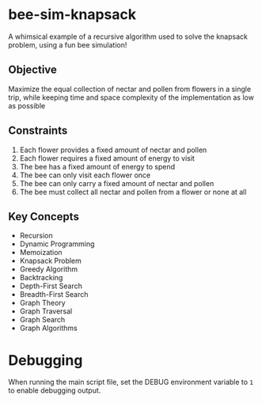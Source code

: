 # bee-sim-knapsack

A whimsical example of a recursive algorithm used to solve the knapsack problem, using a fun bee simulation!

## Objective
Maximize the equal collection of nectar and pollen from flowers in a single trip, while keeping time and space complexity of the implementation as low as possible

## Constraints
1. Each flower provides a fixed amount of nectar and pollen
2. Each flower requires a fixed amount of energy to visit
3. The bee has a fixed amount of energy to spend
4. The bee can only visit each flower once
5. The bee can only carry a fixed amount of nectar and pollen
6. The bee must collect all nectar and pollen from a flower or none at all

## Key Concepts
- Recursion
- Dynamic Programming
- Memoization
- Knapsack Problem
- Greedy Algorithm
- Backtracking
- Depth-First Search
- Breadth-First Search
- Graph Theory
- Graph Traversal
- Graph Search
- Graph Algorithms

# Debugging
When running the main script file, set the DEBUG environment variable to `1` to enable debugging output.